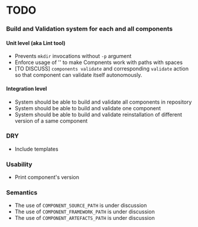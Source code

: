 # TODO

### Build and Validation system for each and all components

#### Unit level (aka Lint tool)

- Prevents `mkdir` invocations without `-p` argument
- Enforce usage of '' to make Compnents work with paths with spaces
- [TO DISCUSS] `components validate` and corresponding `validate` action so that component can validate itself autonomously.

#### Integration level

- System should be able to build and validate all components in repository
- System should be able to build and validate one component
- System should be able to build and validate reinstallation of different version of a same component

### DRY

- Include templates

### Usability

- Print component's version

### Semantics

- The use of `COMPONENT_SOURCE_PATH` is under discussion
- The use of `COMPONENT_FRAMEWORK_PATH` is under discussion
- The use of `COMPONENT_ARTEFACTS_PATH` is under discussion

